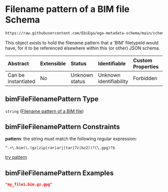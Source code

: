 # Filename pattern of a BIM file Schema

```txt
https://raw.githubusercontent.com/EbiEga/ega-metadata-schema/main/schemas/EGA.common-definitions.json#/definitions/bimFileFilenamePattern
```

This object exists to hold the filename pattern that a 'BIM' filetypeId would have, for it to be referenced elsewhere within this (or other) JSON schema.

| Abstract            | Extensible | Status         | Identifiable            | Custom Properties | Additional Properties | Access Restrictions | Defined In                                                                                           |
| :------------------ | :--------- | :------------- | :---------------------- | :---------------- | :-------------------- | :------------------ | :--------------------------------------------------------------------------------------------------- |
| Can be instantiated | No         | Unknown status | Unknown identifiability | Forbidden         | Allowed               | none                | [EGA.common-definitions.json\*](../../../schemas/EGA.common-definitions.json "open original schema") |

## bimFileFilenamePattern Type

`string` ([Filename pattern of a BIM file](ega-4-definitions-filename-pattern-of-a-bim-file.md))

## bimFileFilenamePattern Constraints

**pattern**: the string must match the following regular expression:&#x20;

```regexp
^.+\.bim(\.(gz|zip|rar|arj|tar|7z|bz2))?(\.gpg)?$
```

[try pattern](https://regexr.com/?expression=%5E.%2B%5C.bim\(%5C.\(gz%7Czip%7Crar%7Carj%7Ctar%7C7z%7Cbz2\)\)%3F\(%5C.gpg\)%3F%24 "try regular expression with regexr.com")

## bimFileFilenamePattern Examples

```json
"my_file1.bim.gz.gpg"
```
